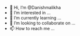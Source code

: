 - 👋 Hi, I’m @Danishmalikha
- 👀 I’m interested in ...
- 🌱 I’m currently learning ...
- 💞️ I’m looking to collaborate on ...
- 📫 How to reach me ...

<!---
Danishmalikha/Danishmalikha is a ✨ special ✨ repository because its `README.md` (this file) appears on your GitHub profile.
You can click the Preview link to take a look at your changes.
--->
